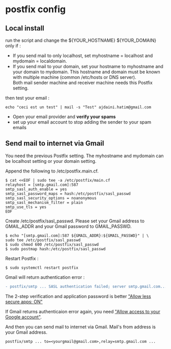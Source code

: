 # postfix config

## Local install

run the script and change the ${YOUR_HOSTNAME} ${YOUR_DOMAIN} only if : 

- If you send mail to only localhost, set myhostname = localhost and mydomain = localdomain.
- If you send mail to your domain, set your hostname to myhostname and your domain to mydomain. 
  This hostname and domain must be known with multiple machine (common /etc/hosts or DNS server).  
  Both mail sender machine and receiver machine needs this Postfix setting.
  
then test your email :

```shell
echo "ceci est un test" | mail -s "Test" ajdaini.hatim@gmail.com
```

- Open your email provider and **verify your spams**
- set up your email account to stop adding the sender to your spam emails

## Send mail to internet via Gmail

You need the previous Postfix setting. The myhostname and mydomain can be localhost setting or your domain setting.

Append the following to /etc/postfix.main.cf.

```shell
$ cat <<EOF | sudo tee -a /etc/postfix/main.cf
relayhost = [smtp.gmail.com]:587
smtp_sasl_auth_enable = yes
smtp_sasl_password_maps = hash:/etc/postfix/sasl_passwd
smtp_sasl_security_options = noanonymous
smtp_sasl_mechanism_filter = plain
smtp_use_tls = yes
EOF
```

Create /etc/postfix/sasl_passwd. Please set your Gmail address to GMAIL_ADDR and your Gmail password to GMAIL_PASSWD.

```shell
$ echo "[smtp.gmail.com]:587 ${GMAIL_ADDR}:${GMAIL_PASSWD}" | \
sudo tee /etc/postfix/sasl_passwd
$ sudo chmod 600 /etc/postfix/sasl_passwd
$ sudo postmap hash:/etc/postfix/sasl_passwd
```

Restart Postfix :

```shell
$ sudo systemctl restart postfix
```

Gmail will return authentication error :

```diff
- postfix/smtp ... SASL authentication failed; server smtp.gmail.com...
```

The 2-step verification and application password is better ["Allow less secure apps: ON"](https://myaccount.google.com/lesssecureapps)

If Gmail returns authenticaion error again, you need ["Allow access to your Google account"](https://accounts.google.com/DisplayUnlockCaptcha).

And then you can send mail to internet via Gmail. Mail's from address is your Gmail address.

```shell
postfix/smtp ... to=<yourgmail@gmail.com>,relay=smtp.gmail.com ...
```

